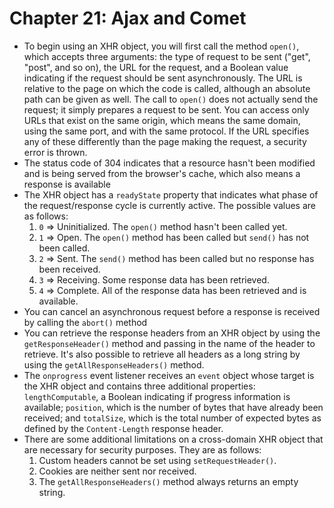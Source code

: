 # Chapter 21: Ajax and Comet
* To begin using an XHR object, you will first call the method `open()`, which accepts three arguments: the type of request to be sent ("get", "post", and so on), the URL for the request, and a Boolean value indicating if the request should be sent asynchronously. The URL is relative to the page on which the code is called, although an absolute path can be given as well. The call to `open()` does not actually send the request; it simply prepares a request to be sent. You can access only URLs that exist on the same origin, which means the same domain, using the same port, and with the same protocol. If the URL specifies any of these differently than the page making the request, a security error is thrown.
* The status code of 304 indicates that a resource hasn't been modified and is being served from the browser's cache, which also means a response is available
* The XHR object has a `readyState` property that indicates what phase of the request/response cycle is currently active. The possible values are as follows:
  1. `0` => Uninitialized. The `open()` method hasn't been called yet.
  2. `1` => Open. The `open()` method has been called but `send()` has not been called.
  3. `2` => Sent. The `send()` method has been called but no response has been received.
  4. `3` => Receiving. Some response data has been retrieved.
  5. `4` => Complete. All of the response data has been retrieved and is available.
* You can cancel an asynchronous request before a response is received by calling the `abort()` method
* You can retrieve the response headers from an XHR object by using the `getResponseHeader()` method and passing in the name of the header to retrieve. It's also possible to retrieve all headers as a long string by using the `getAllResponseHeaders()` method.
* The `onprogress` event listener receives an `event` object whose target is the XHR object and contains three additional properties: `lengthComputable`, a Boolean indicating if progress information is available; `position`, which is the number of bytes that have already been received; and `totalSize`, which is the total number of expected bytes as defined by the `Content-Length` response header.
* There are some additional limitations on a cross-domain XHR object that are necessary for security purposes. They are as follows:
  1. Custom headers cannot be set using `setRequestHeader()`.
  2. Cookies are neither sent nor received.
  3. The `getAllResponseHeaders()` method always returns an empty string.
